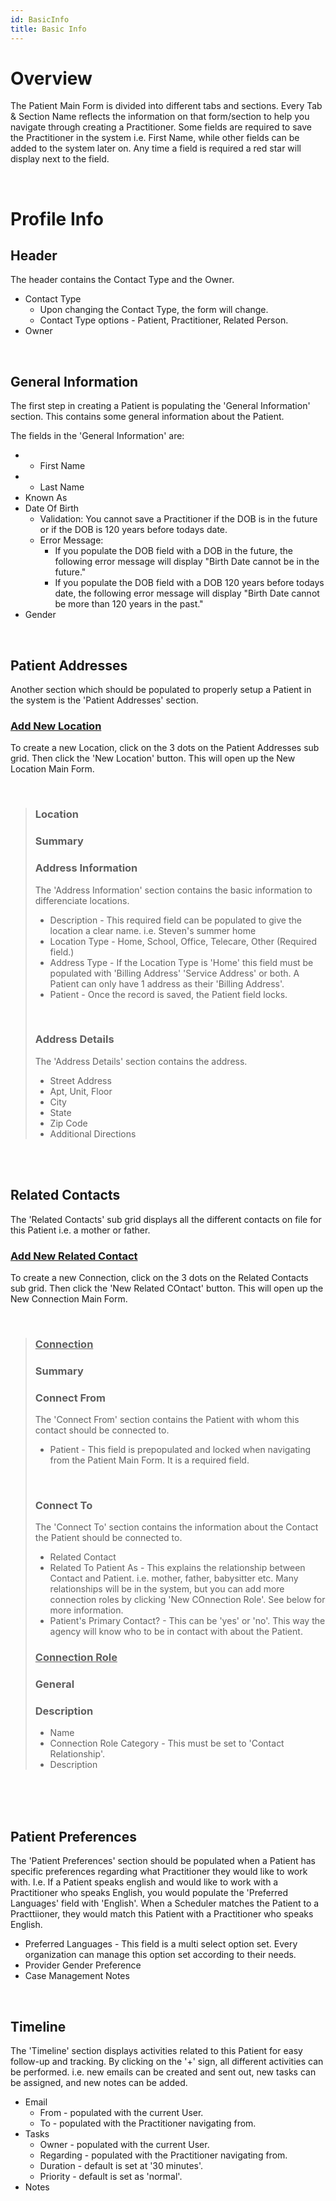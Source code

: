 ```yaml
---
id: BasicInfo
title: Basic Info
---
```

# Overview

The Patient Main Form is divided into different tabs and sections. Every Tab & Section Name reflects the information on that form/section to help you navigate through creating a Practitioner. Some fields are required to save the Practitioner in the system i.e. First Name, while other fields can be added to the system later on. Any time a field is required a red star will display next to the field. 

 <br />

# Profile Info 

## Header
The header contains the Contact Type and the Owner. 

- Contact Type 
  - Upon changing the Contact Type, the form will change. 
  - Contact Type options - Patient, Practitioner, Related Person. 
- Owner

 <br />

## General Information 

The first step in creating a Patient is populating the 'General Information' section. This contains some general information about the Patient. 

The fields in the 'General Information' are:
- * First Name
- * Last Name
- Known As
- Date Of Birth
  - Validation: You cannot save a Practitioner if the DOB is in the future or if the DOB is 120 years before todays date.
  - Error Message: 
    - If you populate the DOB field with a DOB in the future, the following error message will display "Birth Date cannot be in the future." 
    - If you populate the DOB field with a DOB 120 years before todays date, the following error message will display "Birth Date cannot be more than 120 years in the past."
- Gender 

 <br />

## Patient Addresses 

Another section which should be populated to properly setup a Patient in the system is the 'Patient Addresses' section.

### <u> Add New Location </u> 

To create a new Location, click on the 3 dots on the Patient Addresses sub grid. Then click the 'New Location' button. This will open up the New Location Main Form.

<br />

> ### Location
> 
> ### Summary
> ### Address Information 
> The 'Address Information' section contains the basic information to differenciate locations.
>
> - Description - This required field can be populated to give the location a clear name. i.e. Steven's summer home 
> - Location Type - Home, School, Office, Telecare, Other (Required field.)
>  - Address Type - If the Location Type is 'Home' this field must be populated with 'Billing Address' 'Service Address' or both. A Patient can only have 1 address as their 'Billing Address'. 
> - Patient - Once the record is saved, the Patient field locks. 
>
> <br />
> 
> ### Address Details 
> The 'Address Details' section contains the address.
> 
> - Street Address
> - Apt, Unit, Floor
> - City
> - State
> - Zip Code
> - Additional Directions 
 <br />
 <br />

## Related Contacts 

The 'Related Contacts' sub grid displays all the different contacts on file for this Patient i.e. a mother or father. 

### <u> Add New Related Contact </u> 

To create a new Connection, click on the 3 dots on the Related Contacts sub grid. Then click the 'New Related COntact' button. This will open up the New Connection Main Form.

<br />

> ### <u> Connection </u>
> 
> ### Summary
> ### Connect From 
> The 'Connect From' section contains the Patient with whom this contact should be connected to.
>
> - Patient - This field is prepopulated and locked when navigating from the Patient Main Form. It is a required field. 
>
> <br />
> 
> ### Connect To 
> The 'Connect To' section contains the information about the Contact the Patient should be connected to.
> 
> - Related Contact
> - Related To Patient As - This explains the relationship between Contact and Patient. i.e. mother, father, babysitter etc. Many relationships will be in the system, but you can add more connection roles by clicking 'New COnnection Role'. See below for more information. 
> - Patient's Primary Contact? - This can be 'yes' or 'no'. This way the agency will know who to be in contact with about the Patient. 
>
>
> ### <u> Connection Role </u>
>
> ### General 
> ### Description
> - Name 
> - Connection Role Category - This must be set to 'Contact Relationship'.
> - Description
 <br />
 <br />

 <br />

## Patient Preferences 

The 'Patient Preferences' section should be populated when a Patient has specific preferences regarding what Practitioner they would like to work with. I.e. If a Patient speaks english and would like to work with a Practitioner who speaks English, you would populate the 'Preferred Languages' field with 'English'. When a Scheduler matches the Patient to a Practtiioner, they would match this Patient with a Practitioner who speaks English.  

- Preferred Languages - This field is a multi select option set. Every organization can manage this option set according to their needs. 
- Provider Gender Preference
- Case Management Notes

 <br />

## Timeline

The 'Timeline' section displays activities related to this Patient for easy follow-up and tracking. 
By clicking on the '+' sign, all different activities can be performed. i.e. new emails can be created and sent out, new tasks can be assigned, and new notes can be added.    
- Email 
  - From - populated with the current User.
  - To - populated with the Practitioner navigating from. 
- Tasks 
  - Owner - populated with the current User.
  - Regarding - populated with the Practitioner navigating from.
  - Duration - default is set at '30 minutes'.
  - Priority - default is set as 'normal'.
- Notes